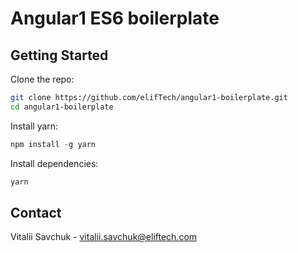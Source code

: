 # Angular1 ES6 boilerplate

## Getting Started

Clone the repo:
```sh
git clone https://github.com/elifTech/angular1-boilerplate.git
cd angular1-boilerplate
```

Install yarn:
```js
npm install -g yarn
```

Install dependencies:
```sh
yarn
```

## Contact

Vitalii Savchuk - vitalii.savchuk@eliftech.com